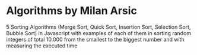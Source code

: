 # Algorithms by Milan Arsic

5 Sorting Algorithms (Merge Sort, Quick Sort, Insertion Sort, Selection Sort, Bubble Sort) in Javascript with examples of each of them in sorting random integers of total 10.000 from the smallest to the biggest number and with measuring the executed time
